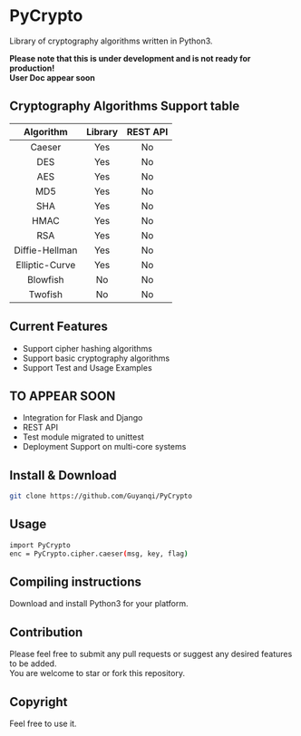 # PyCrypto

Library of cryptography algorithms written in Python3. 

**Please note that this is under development and is not ready for production!**    
**User Doc appear soon**

## Cryptography Algorithms Support table

| Algorithm | Library | REST API |
|:---------:| :------:| :-------:|
| Caeser | Yes  | No        |
| DES | Yes  | No        |
| AES | Yes  | No        |
| MD5 | Yes  | No       |
| SHA | Yes  | No       |
| HMAC | Yes  | No       |
| RSA | Yes  | No       |
| Diffie-Hellman | Yes  | No       |
| Elliptic-Curve  | Yes  | No       |
| Blowfish| No  | No        |
| Twofish | No  | No      |

## Current Features

+ Support cipher hashing algorithms  
+ Support basic cryptography algorithms   
+ Support Test and Usage Examples   

## TO APPEAR SOON

+ Integration for Flask and Django
+ REST API
+ Test module migrated to unittest
+ Deployment Support on multi-core systems

## Install & Download  
```bash
git clone https://github.com/Guyanqi/PyCrypto  
```
## Usage
```bash
import PyCrypto
enc = PyCrypto.cipher.caeser(msg, key, flag)
```  

## Compiling instructions

Download and install Python3 for your platform.

## Contribution

Please feel free to submit any pull requests or suggest any desired features to be added.  
You are welcome to star or fork this repository.  

## Copyright
Feel free to use it. 
